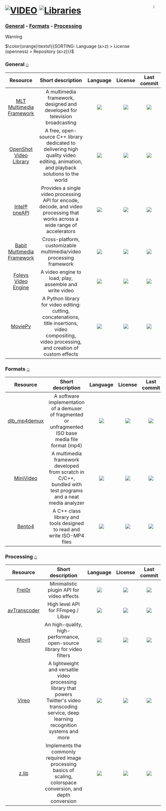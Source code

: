 # [![VIDEO](https://flat.badgen.net/badge/HyMPS/VIDEO/green?scale=1.8)](https://github.com/FORARTfe/HyMPS#-1 "VIDEO section") [![Libraries](https://flat.badgen.net/badge/HyMPS/Libraries/blue?scale=1.8&label=)](https://github.com/FORARTfe/HyMPS/blob/main/Video/Libraries.md#-- "Libraries page") <img align="right" alt="stable" src="https://user-images.githubusercontent.com/171307/210727719-14b940a2-d1dc-4991-b6a4-7add74463ce8.png" width="5%" />

### [General](#general-) - [Formats](#formats-) - [Processing](#processing-)

> [!WARNING]
> $\color{orange}\textsf{{SORTING: Language (a>z) > License (openness) > Repository (a>z)}}$

### General [⌂](#--)
|Resource|Short description|Language|License|Last commit|
|:-:|:-:|:-:|:-:|:-:|
|[MLT Multimedia Framework](https://www.mltframework.org/)|A multimedia framework, designed and developed for television broadcasting|[![](https://img.shields.io/github/languages/top/mltframework/mlt?color=pink&style=flat-square)](https://github.com/mltframework/mlt/graphs/contributors)|[![](https://flat.badgen.net/github/license/mltframework/mlt?label=)](https://github.com/mltframework/mlt/blob/master/COPYING)|[![](https://img.shields.io/github/last-commit/mltframework/mlt?style=flat-square&label=)](https://github.com/mltframework/mlt/graphs/code-frequency)|
|[OpenShot Video Library](https://github.com/OpenShot/libopenshot#readme)|A free, open-source C++ library dedicated to delivering high quality video editing, animation, and playback solutions to the world|[![](https://img.shields.io/github/languages/top/OpenShot/libopenshot?color=pink&style=flat-square)](https://github.com/OpenShot/libopenshot/graphs/contributors)|[![](https://flat.badgen.net/github/license/OpenShot/libopenshot?label=)](https://github.com/OpenShot/libopenshot/blob/develop/COPYING)|[![](https://img.shields.io/github/last-commit/OpenShot/libopenshot?style=flat-square&label=)](https://github.com/OpenShot/libopenshot/graphs/code-frequency)|
|[Intel® oneAPI](https://software.intel.com/content/www/us/en/develop/tools/oneapi/components/onevpl.html)|Provides a single video processing API for encode, decode, and video processing that works across a wide range of accelerators|[![](https://img.shields.io/github/languages/top/oneapi-src/oneVPL?color=pink&style=flat-square)](https://github.com/oneapi-src/oneVPL/graphs/contributors)|[![](https://flat.badgen.net/github/license/oneapi-src/oneVPL?label=)](https://github.com/intel/libvpl/blob/main/LICENSE)|[![](https://img.shields.io/github/last-commit/oneapi-src/oneVPL?style=flat-square&label=)](https://github.com/oneapi-src/oneVPL/graphs/code-frequency)|
|[Babit Multimedia Framework](https://babitmf.github.io/)|Cross-platform, customizable multimedia/video processing framework|[![](https://img.shields.io/github/languages/top/BabitMF/bmf?color=pink&style=flat-square)](https://github.com/BabitMF/bmf/graphs/contributors)|[![](https://flat.badgen.net/github/license/BabitMF/bmf?label=)](https://github.com/BabitMF/bmf/blob/master/LICENSE)|[![](https://img.shields.io/github/last-commit/BabitMF/bmf/master?style=flat-square&label=)](https://github.com/BabitMF/bmf/graphs/code-frequency)|
|[Foleys Video Engine](https://github.com/ffAudio/foleys_video_engine#readme)|A video engine to load, play, assemble and write video|[![](https://img.shields.io/github/languages/top/ffAudio/foleys_video_engine?color=pink&style=flat-square)](https://github.com/ffAudio/foleys_video_engine/graphs/contributors)|[![](https://flat.badgen.net/badge/license/Other/blue?label=)](https://github.com/ffAudio/foleys_video_engine/blob/master/LICENSE.md)|[![](https://img.shields.io/github/last-commit/ffAudio/foleys_video_engine?style=flat-square&label=)](https://github.com/ffAudio/foleys_video_engine/graphs/code-frequency)|
|[MoviePy](https://github.com/Zulko/moviepy#readme)|A Python library for video editing: cutting, concatenations, title insertions, video compositing, video processing, and creation of custom effects|[![](https://img.shields.io/github/languages/top/Zulko/moviepy?color=pink&style=flat-square)](https://github.com/Zulko/moviepy/graphs/contributors)|[![](https://flat.badgen.net/github/license/Zulko/moviepy?label=)](https://github.com/Zulko/moviepy/blob/master/LICENCE.txt)|[![](https://img.shields.io/github/last-commit/Zulko/moviepy?style=flat-square&label=)](https://github.com/Zulko/moviepy/graphs/code-frequency)|

### Formats [⌂](#--)
|Resource|Short description|Language|License|Last commit|
|:-:|:-:|:-:|:-:|:-:|
|[dlb_mp4demux](https://github.com/DolbyLaboratories/dlb_mp4demux#readme)|A software implementation of a demuxer of fragmented or unfragmented ISO base media file format (mp4)|[![](https://img.shields.io/github/languages/top/DolbyLaboratories/dlb_mp4demux?color=pink&style=flat-square)](https://github.com/DolbyLaboratories/dlb_mp4demux/graphs/contributors)|[![](https://flat.badgen.net/github/license/DolbyLaboratories/dlb_mp4demux?label=)](https://github.com/DolbyLaboratories/dlb_mp4demux/blob/master/LICENSE)|[![](https://img.shields.io/github/last-commit/DolbyLaboratories/dlb_mp4demux?style=flat-square&label=)](https://github.com/DolbyLaboratories/dlb_mp4demux/graphs/code-frequency)|
|[MiniVideo](https://github.com/emericg/MiniVideo#readme)|A multimedia framework developed from scratch in C/C++, bundled with test programs and a neat media analyzer|[![](https://img.shields.io/github/languages/top/emericg/MiniVideo?color=pink&style=flat-square)](https://github.com/emericg/MiniVideo/graphs/contributors)|[![](https://flat.badgen.net/github/license/emericg/MiniVideo?label=)](https://github.com/emericg/MiniVideo/blob/master/LICENSE.md)|[![](https://img.shields.io/github/last-commit/emericg/MiniVideo?style=flat-square&label=)](https://github.com/emericg/MiniVideo/graphs/code-frequency)|
|[Bento4](https://github.com/axiomatic-systems/Bento4#readme)|A C++ class library and tools designed to read and write ISO-MP4 files|[![](https://img.shields.io/github/languages/top/axiomatic-systems/Bento4?color=pink&style=flat-square)](https://github.com/axiomatic-systems/Bento4/graphs/contributors)|[![](https://flat.badgen.net/github/license/axiomatic-systems/Bento4?label=)](https://github.com/axiomatic-systems/Bento4/issues/968)|[![](https://img.shields.io/github/last-commit/axiomatic-systems/Bento4?style=flat-square&label=)](https://github.com/axiomatic-systems/Bento4/graphs/code-frequency)|


### Processing [⌂](#--)
|Resource|Short description|Language|License|Last commit|
|:-:|:-:|:-:|:-:|:-:|
|[Frei0r](https://frei0r.dyne.org/)|Minimalistic plugin API for video effects|[![](https://img.shields.io/github/languages/top/dyne/frei0r?color=pink&style=flat-square)](https://github.com/dyne/frei0r/graphs/contributors)|[![](https://flat.badgen.net/github/license/dyne/frei0r?label=)](https://github.com/dyne/frei0r/blob/master/COPYING)|[![](https://img.shields.io/github/last-commit/dyne/frei0r/master?style=flat-square&label=)](https://github.com/dyne/frei0r/graphs/code-frequency)|
|[avTranscoder](https://github.com/avTranscoder/avTranscoder#readme)|High level API for FFmpeg / Libav|[![](https://img.shields.io/github/languages/top/avTranscoder/avTranscoder?color=pink&style=flat-square)](https://github.com/avTranscoder/avTranscoder/graphs/contributors)|[![](https://flat.badgen.net/badge/license/Multi/blue?label=)](https://github.com/avTranscoder/avTranscoder/blob/develop/COPYING.md)|[![](https://img.shields.io/github/last-commit/avTranscoder/avTranscoder?style=flat-square&label=)](https://github.com/avTranscoder/avTranscoder/graphs/code-frequency)|
|[Movit](https://movit.sesse.net/)|An high-quality, high-performance, open-source library for video filters|[![](https://img.shields.io/github/languages/top/ddennedy/movit?color=pink&style=flat-square)](https://github.com/ddennedy/movit/graphs/contributors)|[![](https://flat.badgen.net/github/license/ddennedy/movit?label=)](https://github.com/ddennedy/movit/blob/master/COPYING)|[![](https://img.shields.io/github/last-commit/ddennedy/movit/master?style=flat-square&label=)](https://github.com/ddennedy/movit/graphs/code-frequency)|
|[Vireo](https://github.com/twitter/vireo#readme)|A lightweight and versatile video processing library that powers Twitter's video transcoding service, deep learning recognition systems and more|[![](https://img.shields.io/github/languages/top/twitter/vireo?color=pink&style=flat-square)](https://github.com/twitter/vireo/graphs/contributors)|[![](https://flat.badgen.net/github/license/twitter/vireo?label=)](https://github.com/twitter/vireo/blob/master/LICENSE)|[![](https://img.shields.io/github/last-commit/twitter/vireo?style=flat-square&label=)](https://github.com/twitter/vireo/graphs/code-frequency)|
|[z.lib](https://github.com/sekrit-twc/zimg#readme)|Implements the commonly required image processing basics of scaling, colorspace conversion, and depth conversion|[![](https://img.shields.io/github/languages/top/sekrit-twc/zimg?color=pink&style=flat-square)](https://github.com/sekrit-twc/zimg/graphs/contributors)|[![](https://flat.badgen.net/github/license/sekrit-twc/zimg?label=)](https://github.com/sekrit-twc/zimg/blob/master/COPYING)|[![](https://img.shields.io/github/last-commit/sekrit-twc/zimg/master?style=flat-square&label=)](https://github.com/sekrit-twc/zimg/graphs/code-frequency)|
